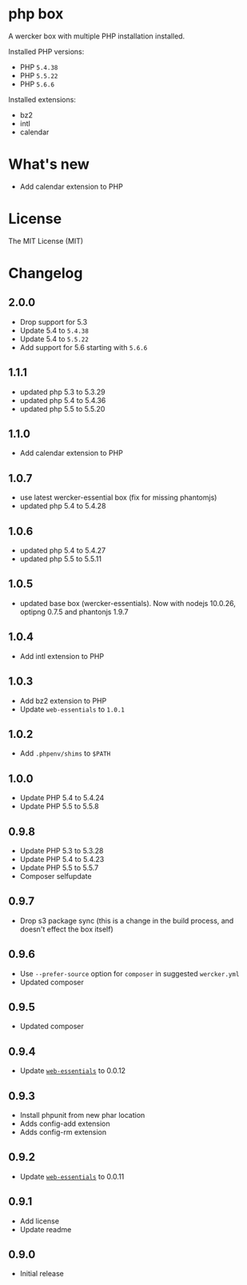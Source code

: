 # php box

A wercker box with multiple PHP installation installed.

Installed PHP versions:

- PHP `5.4.38`
- PHP `5.5.22`
- PHP `5.6.6`

Installed extensions:

- bz2
- intl
- calendar

# What's new

- Add calendar extension to PHP

# License

The MIT License (MIT)

# Changelog

## 2.0.0

- Drop support for 5.3
- Update 5.4 to `5.4.38`
- Update 5.4 to `5.5.22`
- Add support for 5.6 starting with `5.6.6`

## 1.1.1

- updated php 5.3 to 5.3.29
- updated php 5.4 to 5.4.36
- updated php 5.5 to 5.5.20

## 1.1.0

- Add calendar extension to PHP

## 1.0.7

- use latest wercker-essential box (fix for missing phantomjs)
- updated php 5.4 to 5.4.28

## 1.0.6

- updated php 5.4 to 5.4.27
- updated php 5.5 to 5.5.11

## 1.0.5

- updated base box (wercker-essentials). Now with nodejs 10.0.26, optipng 0.7.5 and phantonjs 1.9.7

## 1.0.4

- Add intl extension to PHP

## 1.0.3

- Add bz2 extension to PHP
- Update `web-essentials` to `1.0.1`

## 1.0.2

- Add `.phpenv/shims` to `$PATH`

## 1.0.0

- Update PHP 5.4 to 5.4.24
- Update PHP 5.5 to 5.5.8

## 0.9.8

- Update PHP 5.3 to 5.3.28
- Update PHP 5.4 to 5.4.23
- Update PHP 5.5 to 5.5.7
- Composer selfupdate

## 0.9.7

- Drop s3 package sync (this is a change in the build process, and doesn't effect the box itself)

## 0.9.6

- Use `--prefer-source` option for `composer` in suggested `wercker.yml`
- Updated composer

## 0.9.5

- Updated composer

## 0.9.4

- Update [`web-essentials`](https://app.wercker.com/#applications/51ab0c42df8960ba45003fd9/tab/details) to 0.0.12

## 0.9.3

- Install phpunit from new phar location
- Adds config-add extension
- Adds config-rm extension

## 0.9.2

- Update [`web-essentials`](https://app.wercker.com/#applications/51ab0c42df8960ba45003fd9/tab/details) to 0.0.11

## 0.9.1

- Add license
- Update readme

## 0.9.0

- Initial release
